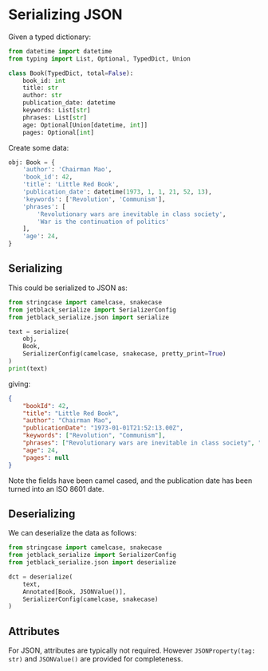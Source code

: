 # Serializing JSON

Given a typed dictionary:

```python
from datetime import datetime
from typing import List, Optional, TypedDict, Union

class Book(TypedDict, total=False):
    book_id: int
    title: str
    author: str
    publication_date: datetime
    keywords: List[str]
    phrases: List[str]
    age: Optional[Union[datetime, int]]
    pages: Optional[int]
```

Create some data:

```python
obj: Book = {
    'author': 'Chairman Mao',
    'book_id': 42,
    'title': 'Little Red Book',
    'publication_date': datetime(1973, 1, 1, 21, 52, 13),
    'keywords': ['Revolution', 'Communism'],
    'phrases': [
        'Revolutionary wars are inevitable in class society',
        'War is the continuation of politics'
    ],
    'age': 24,
}
```


## Serializing

This could be serialized to JSON as:

```python
from stringcase import camelcase, snakecase
from jetblack_serialize import SerializerConfig
from jetblack_serialize.json import serialize

text = serialize(
    obj,
    Book,
    SerializerConfig(camelcase, snakecase, pretty_print=True)
)
print(text)
```

giving:

```json
{
    "bookId": 42,
    "title": "Little Red Book",
    "author": "Chairman Mao",
    "publicationDate": "1973-01-01T21:52:13.00Z",
    "keywords": ["Revolution", "Communism"],
    "phrases": ["Revolutionary wars are inevitable in class society", "War is the continuation of politics"],
    "age": 24,
    "pages": null
}
```

Note the fields have been camel cased, and the publication date has been turned
into an ISO 8601 date.

## Deserializing

We can deserialize the data as follows:

```python
from stringcase import camelcase, snakecase
from jetblack_serialize import SerializerConfig
from jetblack_serialize.json import deserialize

dct = deserialize(
    text,
    Annotated[Book, JSONValue()],
    SerializerConfig(camelcase, snakecase)
)
```

## Attributes

For JSON, attributes are typically not required. However
`JSONProperty(tag: str)` and `JSONValue()` are provided for
completeness.